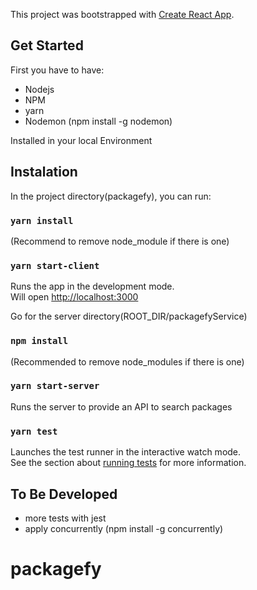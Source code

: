 This project was bootstrapped with [Create React App](https://github.com/facebook/create-react-app).

## Get Started

First you have to have:
- Nodejs
- NPM
- yarn
- Nodemon (npm install -g nodemon)

Installed in your local Environment

## Instalation

In the project directory(packagefy), you can run:

### `yarn install`
(Recommend to remove node_module if there is one)

### `yarn start-client`

Runs the app in the development mode.<br />
Will open [http://localhost:3000](http://localhost:3000)

Go for the server directory(ROOT_DIR/packagefyService)

### `npm install`
(Recommended to remove node_modules if there is one)

### `yarn start-server`
Runs the server to provide an API to search packages


### `yarn test`

Launches the test runner in the interactive watch mode.<br />
See the section about [running tests](https://facebook.github.io/create-react-app/docs/running-tests) for more information.

## To Be Developed

- more tests with jest
- apply concurrently (npm install -g concurrently)

# packagefy
